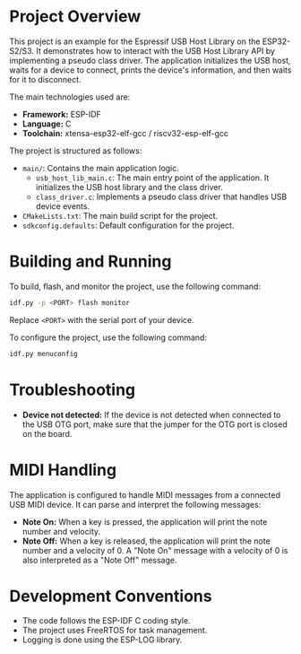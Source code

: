 # Project Overview

This project is an example for the Espressif USB Host Library on the ESP32-S2/S3. It demonstrates how to interact with the USB Host Library API by implementing a pseudo class driver. The application initializes the USB host, waits for a device to connect, prints the device's information, and then waits for it to disconnect.

The main technologies used are:
- **Framework:** ESP-IDF
- **Language:** C
- **Toolchain:** xtensa-esp32-elf-gcc / riscv32-esp-elf-gcc

The project is structured as follows:
- `main/`: Contains the main application logic.
  - `usb_host_lib_main.c`: The main entry point of the application. It initializes the USB host library and the class driver.
  - `class_driver.c`: Implements a pseudo class driver that handles USB device events.
- `CMakeLists.txt`: The main build script for the project.
- `sdkconfig.defaults`: Default configuration for the project.

# Building and Running

To build, flash, and monitor the project, use the following command:

```bash
idf.py -p <PORT> flash monitor
```

Replace `<PORT>` with the serial port of your device.

To configure the project, use the following command:

```bash
idf.py menuconfig
```

# Troubleshooting

- **Device not detected:** If the device is not detected when connected to the USB OTG port, make sure that the jumper for the OTG port is closed on the board.

# MIDI Handling

The application is configured to handle MIDI messages from a connected USB MIDI device. It can parse and interpret the following messages:
-   **Note On:** When a key is pressed, the application will print the note number and velocity.
-   **Note Off:** When a key is released, the application will print the note number and a velocity of 0. A "Note On" message with a velocity of 0 is also interpreted as a "Note Off" message.

# Development Conventions

- The code follows the ESP-IDF C coding style.
- The project uses FreeRTOS for task management.
- Logging is done using the ESP-LOG library.